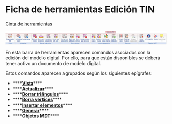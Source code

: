 # Ficha de herramientas Edición TIN

[Cinta de herramientas](../../cinta-de-herramientas/)

![](../../../.gitbook/assets/ficha-de-herramientas-edicion-tin.jpg)

En esta barra de herramientas aparecen comandos asociados con la edición del modelo digital. Por ello, para que están disponibles se deberá tener activo un documento de modelo digital.

Estos comandos aparecen agrupados según los siguientes epígrafes:

* \*\*\*\*[**Vista**](vista-tin.md)\*\*\*\*
* \*\*\*\*[**Actualizar**](actualizar-tin.md)\*\*\*\*
* \*\*\*\*[**Borrar triángulos**](borrar-triangulos-del-tin.md)\*\*\*\*
* \*\*\*\*[**Borra vértices**](borra-vertices-del-tin.md)\*\*\*\*
* \*\*\*\*[**Insertar elementos**](insertar-elementos-en-el-tin.md)\*\*\*\*
* \*\*\*\*[**Generar**](generar-a-partir-del-tin.md)\*\*\*\*
* \*\*\*\*[**Objetos MDT**](objetos-mdt.md)\*\*\*\*


